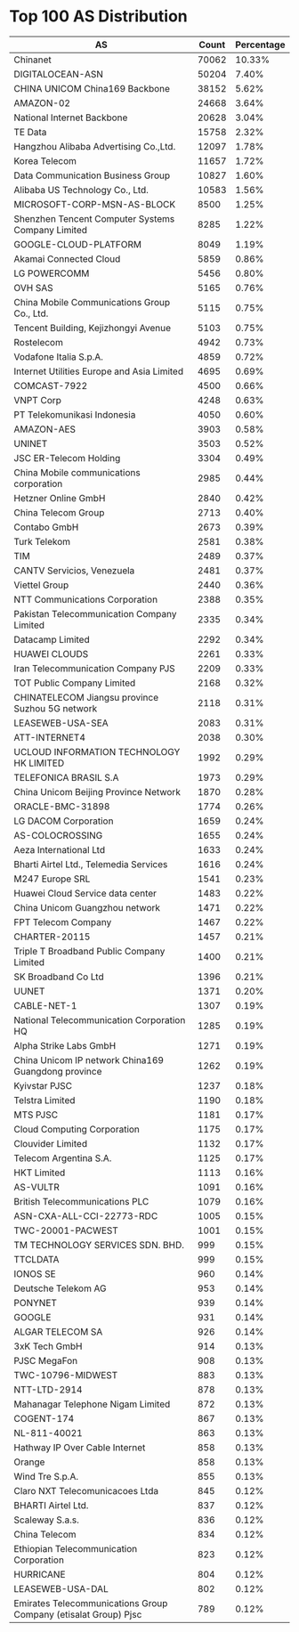 # Top 100 AS Distribution
| AS | Count | Percentage |
|----|----|----|
| Chinanet | 70062 | 10.33% |
| DIGITALOCEAN-ASN | 50204 | 7.40% |
| CHINA UNICOM China169 Backbone | 38152 | 5.62% |
| AMAZON-02 | 24668 | 3.64% |
| National Internet Backbone | 20628 | 3.04% |
| TE Data | 15758 | 2.32% |
| Hangzhou Alibaba Advertising Co.,Ltd. | 12097 | 1.78% |
| Korea Telecom | 11657 | 1.72% |
| Data Communication Business Group | 10827 | 1.60% |
| Alibaba US Technology Co., Ltd. | 10583 | 1.56% |
| MICROSOFT-CORP-MSN-AS-BLOCK | 8500 | 1.25% |
| Shenzhen Tencent Computer Systems Company Limited | 8285 | 1.22% |
| GOOGLE-CLOUD-PLATFORM | 8049 | 1.19% |
| Akamai Connected Cloud | 5859 | 0.86% |
| LG POWERCOMM | 5456 | 0.80% |
| OVH SAS | 5165 | 0.76% |
| China Mobile Communications Group Co., Ltd. | 5115 | 0.75% |
| Tencent Building, Kejizhongyi Avenue | 5103 | 0.75% |
| Rostelecom | 4942 | 0.73% |
| Vodafone Italia S.p.A. | 4859 | 0.72% |
| Internet Utilities Europe and Asia Limited | 4695 | 0.69% |
| COMCAST-7922 | 4500 | 0.66% |
| VNPT Corp | 4248 | 0.63% |
| PT Telekomunikasi Indonesia | 4050 | 0.60% |
| AMAZON-AES | 3903 | 0.58% |
| UNINET | 3503 | 0.52% |
| JSC ER-Telecom Holding | 3304 | 0.49% |
| China Mobile communications corporation | 2985 | 0.44% |
| Hetzner Online GmbH | 2840 | 0.42% |
| China Telecom Group | 2713 | 0.40% |
| Contabo GmbH | 2673 | 0.39% |
| Turk Telekom | 2581 | 0.38% |
| TIM | 2489 | 0.37% |
| CANTV Servicios, Venezuela | 2481 | 0.37% |
| Viettel Group | 2440 | 0.36% |
| NTT Communications Corporation | 2388 | 0.35% |
| Pakistan Telecommunication Company Limited | 2335 | 0.34% |
| Datacamp Limited | 2292 | 0.34% |
| HUAWEI CLOUDS | 2261 | 0.33% |
| Iran Telecommunication Company PJS | 2209 | 0.33% |
| TOT Public Company Limited | 2168 | 0.32% |
| CHINATELECOM Jiangsu province Suzhou 5G network | 2118 | 0.31% |
| LEASEWEB-USA-SEA | 2083 | 0.31% |
| ATT-INTERNET4 | 2038 | 0.30% |
| UCLOUD INFORMATION TECHNOLOGY HK LIMITED | 1992 | 0.29% |
| TELEFONICA BRASIL S.A | 1973 | 0.29% |
| China Unicom Beijing Province Network | 1870 | 0.28% |
| ORACLE-BMC-31898 | 1774 | 0.26% |
| LG DACOM Corporation | 1659 | 0.24% |
| AS-COLOCROSSING | 1655 | 0.24% |
| Aeza International Ltd | 1633 | 0.24% |
| Bharti Airtel Ltd., Telemedia Services | 1616 | 0.24% |
| M247 Europe SRL | 1541 | 0.23% |
| Huawei Cloud Service data center | 1483 | 0.22% |
| China Unicom Guangzhou network | 1471 | 0.22% |
| FPT Telecom Company | 1467 | 0.22% |
| CHARTER-20115 | 1457 | 0.21% |
| Triple T Broadband Public Company Limited | 1400 | 0.21% |
| SK Broadband Co Ltd | 1396 | 0.21% |
| UUNET | 1371 | 0.20% |
| CABLE-NET-1 | 1307 | 0.19% |
| National Telecommunication Corporation HQ | 1285 | 0.19% |
| Alpha Strike Labs GmbH | 1271 | 0.19% |
| China Unicom IP network China169 Guangdong province | 1262 | 0.19% |
| Kyivstar PJSC | 1237 | 0.18% |
| Telstra Limited | 1190 | 0.18% |
| MTS PJSC | 1181 | 0.17% |
| Cloud Computing Corporation | 1175 | 0.17% |
| Clouvider Limited | 1132 | 0.17% |
| Telecom Argentina S.A. | 1125 | 0.17% |
| HKT Limited | 1113 | 0.16% |
| AS-VULTR | 1091 | 0.16% |
| British Telecommunications PLC | 1079 | 0.16% |
| ASN-CXA-ALL-CCI-22773-RDC | 1005 | 0.15% |
| TWC-20001-PACWEST | 1001 | 0.15% |
| TM TECHNOLOGY SERVICES SDN. BHD. | 999 | 0.15% |
| TTCLDATA | 999 | 0.15% |
| IONOS SE | 960 | 0.14% |
| Deutsche Telekom AG | 953 | 0.14% |
| PONYNET | 939 | 0.14% |
| GOOGLE | 931 | 0.14% |
| ALGAR TELECOM SA | 926 | 0.14% |
| 3xK Tech GmbH | 914 | 0.13% |
| PJSC MegaFon | 908 | 0.13% |
| TWC-10796-MIDWEST | 883 | 0.13% |
| NTT-LTD-2914 | 878 | 0.13% |
| Mahanagar Telephone Nigam Limited | 872 | 0.13% |
| COGENT-174 | 867 | 0.13% |
| NL-811-40021 | 863 | 0.13% |
| Hathway IP Over Cable Internet | 858 | 0.13% |
| Orange | 858 | 0.13% |
| Wind Tre S.p.A. | 855 | 0.13% |
| Claro NXT Telecomunicacoes Ltda | 845 | 0.12% |
| BHARTI Airtel Ltd. | 837 | 0.12% |
| Scaleway S.a.s. | 836 | 0.12% |
| China Telecom | 834 | 0.12% |
| Ethiopian Telecommunication Corporation | 823 | 0.12% |
| HURRICANE | 804 | 0.12% |
| LEASEWEB-USA-DAL | 802 | 0.12% |
| Emirates Telecommunications Group Company (etisalat Group) Pjsc | 789 | 0.12% |

